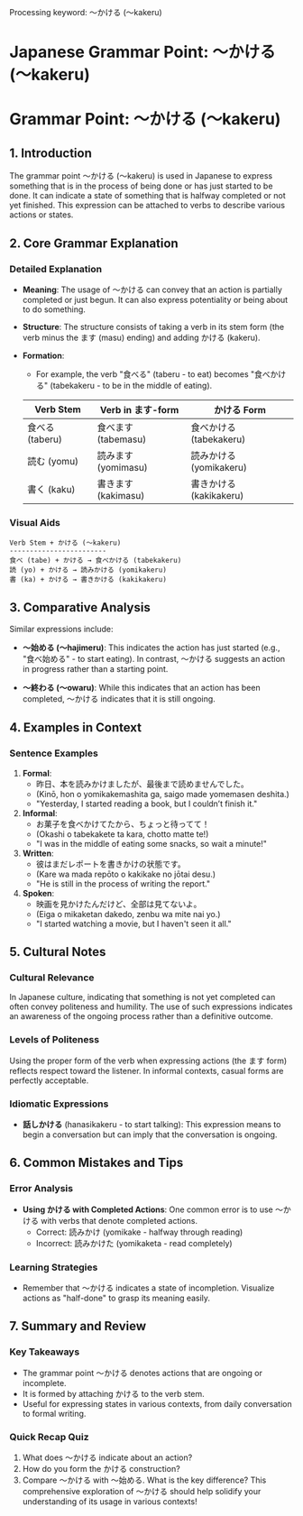 Processing keyword: ～かける (〜kakeru)
# Japanese Grammar Point: ～かける (〜kakeru)
# Grammar Point: ～かける (〜kakeru)
## 1. Introduction
The grammar point ～かける (〜kakeru) is used in Japanese to express something that is in the process of being done or has just started to be done. It can indicate a state of something that is halfway completed or not yet finished. This expression can be attached to verbs to describe various actions or states.
## 2. Core Grammar Explanation
### Detailed Explanation
- **Meaning**: The usage of ～かける can convey that an action is partially completed or just begun. It can also express potentiality or being about to do something.
- **Structure**: The structure consists of taking a verb in its stem form (the verb minus the ます (masu) ending) and adding かける (kakeru).
- **Formation**:
    - For example, the verb "食べる" (taberu - to eat) becomes "食べかける" (tabekakeru - to be in the middle of eating).
    
    | Verb Stem        | Verb in ます-form | かける Form         |
    |------------------|-------------------|---------------------|
    | 食べる (taberu)  | 食べます (tabemasu)| 食べかける (tabekakeru) |
    | 読む (yomu)      | 読みます (yomimasu)| 読みかける (yomikakeru)   |
    | 書く (kaku)      | 書きます (kakimasu)| 書きかける (kakikakeru)   |
### Visual Aids
```plaintext
Verb Stem + かける (〜kakeru)
------------------------
食べ (tabe) + かける → 食べかける (tabekakeru)
読 (yo) + かける → 読みかける (yomikakeru)
書 (ka) + かける → 書きかける (kakikakeru)
```
## 3. Comparative Analysis
Similar expressions include:
- **～始める (〜hajimeru)**: This indicates the action has just started (e.g., "食べ始める" - to start eating). In contrast, ～かける suggests an action in progress rather than a starting point.
  
- **～終わる (〜owaru)**: While this indicates that an action has been completed, ～かける indicates that it is still ongoing.
## 4. Examples in Context
### Sentence Examples
1. **Formal**:
    - 昨日、本を読みかけましたが、最後まで読めませんでした。
    - (Kinō, hon o yomikakemashita ga, saigo made yomemasen deshita.)
    - "Yesterday, I started reading a book, but I couldn’t finish it."
2. **Informal**:
    - お菓子を食べかけてたから、ちょっと待ってて！
    - (Okashi o tabekakete ta kara, chotto matte te!)
    - "I was in the middle of eating some snacks, so wait a minute!"
3. **Written**:
    - 彼はまだレポートを書きかけの状態です。
    - (Kare wa mada repōto o kakikake no jōtai desu.)
    - "He is still in the process of writing the report."
4. **Spoken**:
    - 映画を見かけたんだけど、全部は見てないよ。
    - (Eiga o mikaketan dakedo, zenbu wa mite nai yo.)
    - "I started watching a movie, but I haven't seen it all."
## 5. Cultural Notes
### Cultural Relevance
In Japanese culture, indicating that something is not yet completed can often convey politeness and humility. The use of such expressions indicates an awareness of the ongoing process rather than a definitive outcome.
### Levels of Politeness
Using the proper form of the verb when expressing actions (the ます form) reflects respect toward the listener. In informal contexts, casual forms are perfectly acceptable.
### Idiomatic Expressions
- **話しかける** (hanasikakeru - to start talking): This expression means to begin a conversation but can imply that the conversation is ongoing.
## 6. Common Mistakes and Tips
### Error Analysis
- **Using かける with Completed Actions**: One common error is to use ～かける with verbs that denote completed actions.
    - Correct: 読みかけ (yomikake - halfway through reading)
    - Incorrect: 読みかけた (yomikaketa - read completely)
### Learning Strategies
- Remember that ～かける indicates a state of incompletion. Visualize actions as "half-done" to grasp its meaning easily.
## 7. Summary and Review
### Key Takeaways
- The grammar point ～かける denotes actions that are ongoing or incomplete.
- It is formed by attaching かける to the verb stem.
- Useful for expressing states in various contexts, from daily conversation to formal writing.
### Quick Recap Quiz
1. What does ～かける indicate about an action?
2. How do you form the かける construction?
3. Compare ～かける with ～始める. What is the key difference?
This comprehensive exploration of ～かける should help solidify your understanding of its usage in various contexts!
